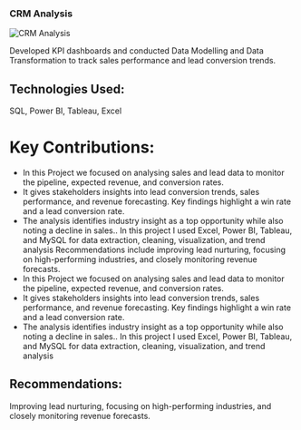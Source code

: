 ###   CRM Analysis
![CRM Analysis](https://github.com/user-attachments/assets/45f8f5b1-dcb4-486e-8b6d-b6e0b989ede4)

Developed KPI dashboards and conducted Data Modelling and Data Transformation to track
sales performance and lead conversion trends.

## Technologies Used: 
SQL, Power BI, Tableau, Excel

# Key Contributions:
- In this Project we focused on analysing sales and lead data to monitor the pipeline, expected revenue, and conversion rates. 
- It gives stakeholders insights into lead conversion trends, sales performance, and revenue forecasting. Key findings highlight a win rate and a lead conversion rate.
- The analysis identifies industry insight as a top opportunity while also noting a decline in sales.. In this project I used Excel, Power BI, Tableau, and MySQL for data extraction, cleaning, visualization, and 
  trend analysis Recommendations include improving lead nurturing, focusing on high-performing industries, and closely monitoring revenue forecasts.
- In this Project we focused on analysing sales and lead data to monitor the pipeline, expected revenue, and conversion rates. 
- It gives stakeholders insights into lead conversion trends, sales performance, and revenue forecasting. Key findings highlight a win rate and a lead conversion rate.
- The analysis identifies industry insight as a top opportunity while also noting a decline in sales.. In this project I used Excel, Power BI, Tableau, and MySQL for data extraction, cleaning, visualization, and 
  trend analysis 
## Recommendations:
Improving lead nurturing, focusing on high-performing industries, and closely monitoring revenue forecasts.

